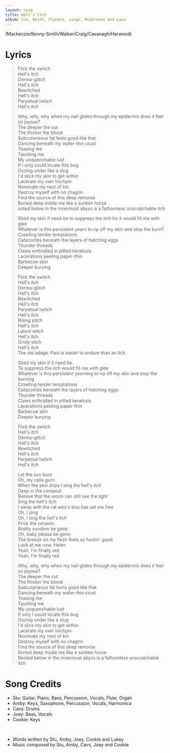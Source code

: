 ```yaml
---
layout: song
title: Hell's Itch
album: Ice, Death, Planets, Lungs, Mushrooms And Lava
---
```


(Mackenzie/Kenny-Smith/Walker/Craig/Cavanagh/Harwood)

# Lyrics

> Flick the switch  
> Hell's itch  
> Derma-glitch  
> Hell's itch  
> Bewitched  
> Hell's itch  
> Perpetual twitch  
> Hell's itch  
>  
> Why, why, why when my nail glides through my epidermis does it feel so joyous?  
> The deeper the cut  
> The thicker the blood  
> Subcutaneous fat feels good like that  
> Dancing beneath my wafer-thin crust  
> Teasing me  
> Taunting me  
> My unquenchable lust  
> If I only could locate this bug  
> Oozing under like a slug  
> I'd slice my skin to get within  
> Lacerate my own linchpin  
> Nominate my next of kin  
> Destroy myself with no chagrin  
> Find the source of this deep remorse  
> Buried deep inside me like a sunken horse  
> ooted below in the innermost abyss is a fathomless unscratchable itch  
>  
> Shed my skin if need be to suppress the itch for it would fill me with glee  
> Whatever is this persistent yearn to rip off my skin and stop the burn?  
> Crawling tender temptations  
> Catacombs beneath the layers of hatching eggs  
> Thunder threads  
> Claws enthralled in pitted keratosis  
> Lacerations peeling paper-thin  
> Barbecue skin  
> Deeper burying  
>  
> Flick the switch  
> Hell's itch  
> Derma-glitch  
> Hell's itch  
> Bewitched  
> Hell's itch  
> Perpetual twitch  
> Hell's itch  
> Rising pitch  
> Hell's itch  
> Latent witch  
> Hell's itch  
> Grisly sitch  
> Hell's itch  
> The old adage: Pain is easier to endure than an itch  
>  
> Shed my skin if it need be  
> To suppress the itch would fill me with glee  
> Whatever is this persistent yearning to rip off my skin and stop the burning  
> Crawling tender temptations  
> Catacombs beneath the layers of hatching eggs  
> Thunder threads  
> Claws enthralled in pitted keratosis  
> Lacerations peeling paper-thin  
> Barbecue skin  
> Deeper burying  
>  
> Flick the switch  
> Hell's itch  
> Derma-glitch  
> Hell's itch  
> Bewitched  
> Hell's itch  
> Perpetual twitch  
> Hell's itch  
>  
> Let the sun burn  
> Oh, my cells gurn  
> When the skin drips I sing the hell's itch  
> Deep in the compost  
> Believe that the worm can still see the light  
> Sing the hell's itch  
> I sleep with the rat who's kiss has set me free  
> Oh, I sing  
> Oh, I sing the hell's itch  
> Prick the ceramic  
> Bodily condom be gone  
> Oh, baby please be gone  
> The breeze on my flesh feels so fuckin' good  
> Look at me now, Helen  
> Yeah, I'm finally red  
> Yeah, I'm finally red  
>  
> Why, why, why when my nail glides through my epidermis does it feel so joyous?  
> The deeper the cut  
> The thicker the blood  
> Subcutaneous fat hurts good like that  
> Dancing beneath my wafer-thin crust  
> Teasing me  
> Taunting me  
> My unquenchable lust  
> If only I could locate this bug  
> Oozing under like a slug  
> I'd slice my skin to get within  
> Lacerate my own linchpin  
> Nominate my next of kin  
> Destroy myself with no chagrin  
> Find the source of this deep remorse  
> Buried deep inside me like a sunken horse  
> Rooted below in the innermost abyss is a fathomless unscratchable itch  

# Song Credits

* Stu: Guitar, Piano, Bass, Percussion, Vocals, Flute, Organ
* Amby: Keys, Saxophone, Percussion, Vocals, Harmonica
* Cavs: Drums
* Joey: Bass, Vocals
* Cookie: Keys
<br>

* Words written by Stu, Amby, Joey, Cookie and Lukey
* Music composed by Stu, Amby, Cavs, Joey and Cookie
